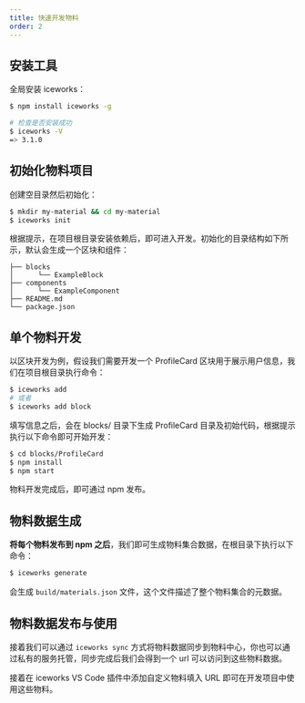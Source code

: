 ```yaml
---
title: 快速开发物料
order: 2
---
```


## 安装工具

全局安装 iceworks：

```bash
$ npm install iceworks -g

# 检查是否安装成功
$ iceworks -V
=> 3.1.0
```

## 初始化物料项目

创建空目录然后初始化：

```bash
$ mkdir my-material && cd my-material
$ iceworks init
```

根据提示，在项目根目录安装依赖后，即可进入开发。初始化的目录结构如下所示，默认会生成一个区块和组件：

```
├── blocks
│      └── ExampleBlock
├── components
│      └── ExampleComponent
├── README.md
└── package.json
```

## 单个物料开发

以区块开发为例，假设我们需要开发一个 ProfileCard 区块用于展示用户信息，我们在项目根目录执行命令：

```bash
$ iceworks add
# 或者
$ iceworks add block
```

填写信息之后，会在 blocks/ 目录下生成 ProfileCard 目录及初始代码，根据提示执行以下命令即可开始开发：

```bash
$ cd blocks/ProfileCard
$ npm install
$ npm start
```

物料开发完成后，即可通过 npm 发布。

## 物料数据生成

**将每个物料发布到 npm 之后**，我们即可生成物料集合数据，在根目录下执行以下命令：

```bash
$ iceworks generate
```

会生成 `build/materials.json` 文件，这个文件描述了整个物料集合的元数据。

## 物料数据发布与使用

接着我们可以通过 `iceworks sync` 方式将物料数据同步到物料中心，你也可以通过私有的服务托管，同步完成后我们会得到一个 url 可以访问到这些物料数据。

接着在 iceworks VS Code 插件中添加自定义物料填入 URL 即可在开发项目中使用这些物料。
